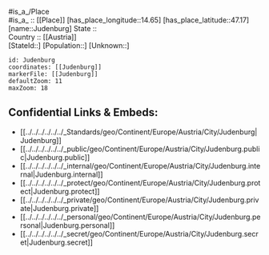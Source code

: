 ﻿---
location: [47.17,14.65] 
mapzoom: [7,12] 
mapmarker: city 
type: City
tags:
- geo/City


SpocWebEntityId: 31221
isDeleted: false
confidential: public

---
#is_a_/Place  
#is_a_ :: [[Place]] 
[has_place_longitude::14.65] 
[has_place_latitude::47.17] 
[name::Judenburg] 
State ::  
Country :: [[Austria]]  
[StateId::] 
[Population::] 
[Unknown::] 


```leaflet
id: Judenburg
coordinates: [[Judenburg]] 
markerFile: [[Judenburg]] 
defaultZoom: 11 
maxZoom: 18
```


## Confidential Links & Embeds: 
- [[../../../../../../_Standards/geo/Continent/Europe/Austria/City/Judenburg|Judenburg]] 
- [[../../../../../../_public/geo/Continent/Europe/Austria/City/Judenburg.public|Judenburg.public]] 
- [[../../../../../../_internal/geo/Continent/Europe/Austria/City/Judenburg.internal|Judenburg.internal]] 
- [[../../../../../../_protect/geo/Continent/Europe/Austria/City/Judenburg.protect|Judenburg.protect]] 
- [[../../../../../../_private/geo/Continent/Europe/Austria/City/Judenburg.private|Judenburg.private]] 
- [[../../../../../../_personal/geo/Continent/Europe/Austria/City/Judenburg.personal|Judenburg.personal]] 
- [[../../../../../../_secret/geo/Continent/Europe/Austria/City/Judenburg.secret|Judenburg.secret]] 

